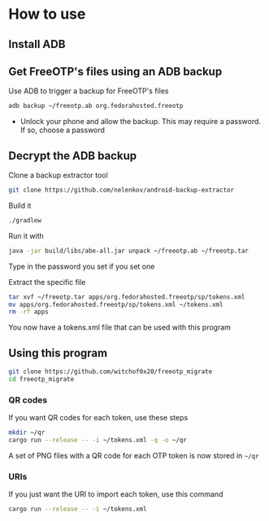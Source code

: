 # How to use
## Install ADB

## Get FreeOTP's files using an ADB backup
Use ADB to trigger a backup for FreeOTP's files
```bash
adb backup ~/freeotp.ab org.fedorahosted.freeotp
```
* Unlock your phone and allow the backup. This may require a password. If so, choose a password
## Decrypt the ADB backup
Clone a backup extractor tool
```bash
git clone https://github.com/nelenkov/android-backup-extractor
```
Build it
```bash
./gradlew
```
Run it with
```bash
java -jar build/libs/abe-all.jar unpack ~/freeotp.ab ~/freeotp.tar
```
Type in the password you set if you set one

Extract the specific file
```bash
tar xvf ~/freeotp.tar apps/org.fedorahosted.freeotp/sp/tokens.xml
mv apps/org.fedorahosted.freeotp/sp/tokens.xml ~/tokens.xml
rm -rf apps
```
You now have a tokens.xml file that can be used with this program
## Using this program
```bash
git clone https://github.com/witchof0x20/freeotp_migrate
cd freeotp_migrate
```
### QR codes
If you want QR codes for each token, use these steps
```bash
mkdir ~/qr
cargo run --release -- -i ~/tokens.xml -q -o ~/qr
```
A set of PNG files with a QR code for each OTP token is now stored in `~/qr`
### URIs
If you just want the URI to import each token, use this command
```bash
cargo run --release -- -i ~/tokens.xml
```
